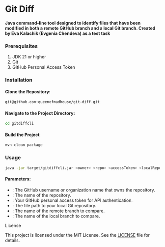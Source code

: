 # Git Diff

#### Java command-line tool designed to identify files that have been modified in both a remote GitHub branch and a local Git branch. Created by Eva Kalachik (Evgenia Chendeva) as a test task

### Prerequisites

1. JDK 21 or higher
2. Git
3. GitHub Personal Access Token

### Installation
#### Clone the Repository:
~~~bash
git@github.com:queenofmadhouse/git-diff.git
~~~

#### Navigate to the Project Directory:
~~~bash
cd gitdiffcli
~~~

#### Build the Project
~~~bash
mvn clean package
~~~

### Usage

~~~bash
java -jar target/gitdiffcli.jar <owner> <repo> <accessToken> <localRepoPath> <branchA> <branchB>
~~~

#### Parameters:

* <owner>: The GitHub username or organization name that owns the repository.
* <repo>: The name of the repository.
* <accessToken>: Your GitHub personal access token for API authentication.
* <localRepoPath>: The file path to your local Git repository.
* <branchA>: The name of the remote branch to compare.
* <branchB>: The name of the local branch to compare.

License

This project is licensed under the MIT License. See the [LICENSE]() file for details.